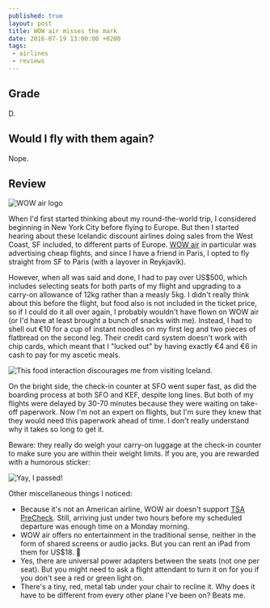 ```yaml
---
published: true
layout: post
title: WOW air misses the mark
date: 2016-07-19 13:00:00 +0200
tags:
 - airlines
 - reviews
---
```

## Grade

D.

## Would I fly with them again?

Nope.

<!--more-->

## Review

![WOW air logo]({{site.baseurl}}/images/2016/07/19/wow-air-misses-the-mark/wow-logo.jpeg)

When I'd first started thinking about my round-the-world trip, I considered beginning in New York City before flying to Europe. But then I started hearing about these Icelandic discount airlines doing sales from the West Coast, SF included, to different parts of Europe. [WOW air][wowair] in particular was advertising cheap flights, and since I have a friend in Paris, I opted to fly straight from SF to Paris (with a layover in Reykjavik).

However, when all was said and done, I had to pay over US$500, which includes selecting seats for both parts of my flight and upgrading to a carry-on allowance of 12kg rather than a measly 5kg. I didn't really think about this before the flight, but food also is not included in the ticket price, so if I could do it all over again, I probably wouldn't have flown on WOW air (or I'd have at least brought a bunch of snacks with me). Instead, I had to shell out €10 for a cup of instant noodles on my first leg and two pieces of flatbread on the second leg. Their credit card system doesn't work with chip cards, which meant that I "lucked out" by having exactly €4 and €6 in cash to pay for my ascetic meals.

![This food interaction discourages me from visiting Iceland.]({{site.baseurl}}/images/2016/07/19/wow-air-misses-the-mark/flatbread.jpeg)

On the bright side, the check-in counter at SFO went super fast, as did the boarding process at both SFO and KEF, despite long lines. But both of my flights were delayed by 30-70 minutes because they were waiting on take-off paperwork. Now I'm not an expert on flights, but I'm sure they knew that they would need this paperwork ahead of time. I don't really understand why it takes so long to get it.

Beware: they really do weigh your carry-on luggage at the check-in counter to make sure you are within their weight limits. If you are, you are rewarded with a humorous sticker:

![Yay, I passed!]({{site.baseurl}}/images/2016/07/19/wow-air-misses-the-mark/sticker.jpeg)

Other miscellaneous things I noticed:

- Because it's not an American airline, WOW air doesn't support [TSA PreCheck][tsa-precheck]. Still, arriving just under two hours before my scheduled departure was enough time on a Monday morning.
- WOW air offers no entertainment in the traditional sense, neither in the form of shared screens or audio jacks. But you can rent an iPad from them for US$18. :money_with_wings:
- Yes, there are universal power adapters between the seats (not one per seat). But you might need to ask a flight attendant to turn it on for you if you don't see a red or green light on.
- There's a tiny, red, metal tab under your chair to recline it. Why does it have to be different from every other plane I've been on? Beats me.

[tsa-precheck]: https://www.tsa.gov/precheck
[wowair]: http://wowair.us
